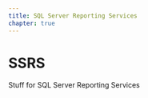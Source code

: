 ```yaml
---
title: SQL Server Reporting Services
chapter: true
---
```


# SSRS
Stuff for SQL Server Reporting Services